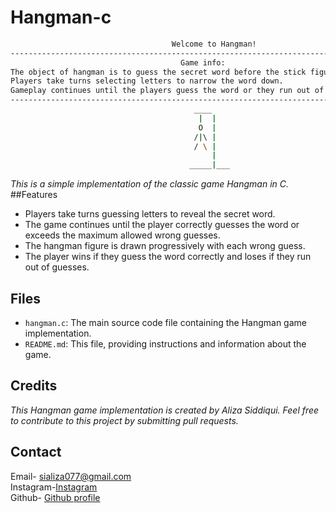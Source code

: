 # Hangman-c  
```bash
                                    Welcome to Hangman!
----------------------------------------------------------------------------------------------------------------------
                                      Game info:
The object of hangman is to guess the secret word before the stick figure is hung.
Players take turns selecting letters to narrow the word down.
Gameplay continues until the players guess the word or they run out of guesses and the stick figure is hung.
----------------------------------------------------------------------------------------------------------------------
                                         ____
                                          |  |
                                          O  |
                                         /|\ |
                                         / \ |
                                             |
                                        _____|___
```
*This is a simple implementation of the classic game Hangman in C.*   
##Features  
- Players take turns guessing letters to reveal the secret word.
- The game continues until the player correctly guesses the word or exceeds the maximum allowed wrong guesses.
- The hangman figure is drawn progressively with each wrong guess.
- The player wins if they guess the word correctly and loses if they run out of guesses.
## Files

- `hangman.c`: The main source code file containing the Hangman game implementation.
- `README.md`: This file, providing instructions and information about the game.
## Credits

*This Hangman game implementation is created by Aliza Siddiqui. Feel free to contribute to this project by submitting pull requests.*  
## Contact 

Email- sializa077@gmail.com  
Instagram-[Instagram](https://www.instagram.com/aliza_siddiqui_._/)  
Github- [Github profile](https://github.com/Aliza-Siddiqui)
